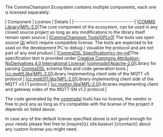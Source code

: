 The CommsChampion Ecosystem contains multiple components, each one is licensed separately:

| Component | License | Details |
|-------------------------------|
|[COMMS Library](https://github.com/commschamp/commscomms)|[MPL-2.0](http://mozilla.org/MPL/2.0/)|The core component of the ecosystem, can be used in any closed source project as long as any modifications to the library itself remain open source.|
|[CommsChampion Tools](https://github.com/commschamp/cc_tools_qt)|[GPLv3](https://www.gnu.org/licenses/gpl-3.0.en.html)| The tools use open source [Qt](https://www.qt.io/) which require compatible license. The tools are expected to be used on the development PC to debug / visualize the protocol and are not part of any end product.|
|[CommsDSL Specification](https://github.com/commschamp/CommsDSL-Specification)|[cc-by-nd](https://creativecommons.org/licenses/by-nd/4.0/)|The  specification text is provided under [Creative Commons Attribution-NoDerivatives 4.0 International License](https://creativecommons.org/licenses/by-nd/4.0/)|
|[commsdsl](https://github.com/commschamp/commsdsl)|[Apache-2.0](http://www.apache.org/licenses/LICENSE-2.0)|Library for parsing [CommsDSL](https://github.com/commschamp/CommsDSL-Specification) schema files and code generation tools.|
|[cc.mqtt5.libs](https://github.com/commschamp/cc.mqtt5.libs)|[MPL-2.0](http://mozilla.org/MPL/2.0/)|Library implementing client side of the MQTT v5 protocol.|
|[cc.mqtt311.libs](https://github.com/commschamp/cc.mqtt5.libs)|[MPL-2.0](http://mozilla.org/MPL/2.0/)|Library implementing client side of the MQTT v3.1.1 protocol.|
|[cc.mqttsn.libs](https://github.com/commschamp/cc.mqtt5.libs)|[MPL-2.0](http://mozilla.org/MPL/2.0/)|Libraries implementing client and gateway sides of the MQTT-SN v1.2 protocol.|


The code generated by the [commsdsl](https://github.com/commschamp/commsdsl) tools has no license, the vendor is free to pick any as long as it's compatible with the license of the project it depends on listed above.

In case any of the default license specified above is not good enough for your needs please feel free to
[inquire]({{ site.baseurl }}/contact/) about any custom license you might need.


